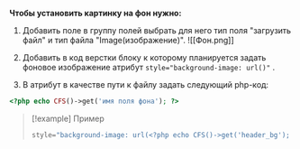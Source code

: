 **Чтобы установить картинку на фон нужно:**
1. Добавить поле в группу полей выбрать для него тип поля "загрузить файл" и тип файла "Image(изображение)".
![[Фон.png]]

2. Добавить в код верстки блоку к которому планируется задать фоновое изображение атрибут `style="background-image: url()"` .

3. В атрибут в качестве пути к файлу задать следующий php-код:

```php
<?php echo CFS()->get('имя поля фона'); ?>
```

>[!example] Пример
>```php
>style="background-image: url(<?php echo CFS()->get('header_bg'); ?>)"
>```

